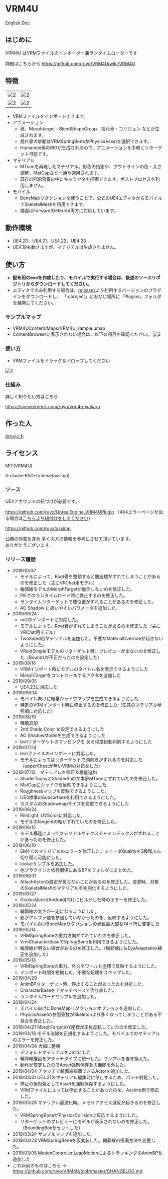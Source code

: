 # VRM4U

[English Doc](https://github.com/ruyo/VRM4U/blob/master/README_en.md)

## はじめに
VRM4U はVRMファイルのインポーター兼ランタイムローダーです

詳細はこちらから
https://github.com/ruyo/VRM4U/wiki/VRM4U

## 特徴
|||
|----|----|
|![2](https://github.com/ruyo/VRM4U/wiki/images/shot/03.png)|![2](https://github.com/ruyo/VRM4U/wiki/images/shot/04.png)|
|![2](https://github.com/ruyo/VRM4U/wiki/images/shot/01.png)|![2](https://github.com/ruyo/VRM4U/wiki/images/shot/02.png)|

 - VRMファイルをインポートできます。
 - アニメーション
     - 骨、Morphtarget・BlendShapeGroup、揺れ骨・コリジョン などが生成されます。
     - 揺れ骨の挙動はVRMSpringBoneかPhysicsAssetを選択できます。
     - Humanoid用のRIGが生成されるので、アニメーションを手軽にリターゲット可能です。
 - マテリアル
     - MToonを再現したマテリアル。影色の指定や、アウトラインの色・太さ調整、MatCapなど一通り適用されます。
     - 既存のPBR背景の中にキャラクタを描画できます。ポストプロセスを利用しません。
 - モバイル
     - BoneMapリダクションを使うことで、公式のUE4エディタからモバイルでSkeletalMeshを利用できます。
     - 描画はForward/Deferred両方に対応しています。

## 動作環境
 - UE4.20、UE4.21、UE4.22、UE4.23
 - UE4.19も動きますが、マテリアルは生成されません。

## 使い方
- **配布用のexeを作成したり、モバイルで実行する場合は、後述のソースリポジトリからダウンロードしてください。**
- エディタでのみ利用する場合は、[releases](https://github.com/ruyo/VRM4U/releases/latest)より利用するバージョンのプラグインをダウンロードし、
   「.uproject」とおなじ場所に「Plugins」フォルダを展開してください。

### サンプルマップ
- VRM4UContent/Maps/VRM4U_sample.umap
- ContentBrowserに表示されない場合は、以下の項目を確認ください。
![3](https://raw.githubusercontent.com/wiki/ruyo/VRM4U/images/samplemap.png)

### 使い方
- VRMファイルをドラッグ＆ドロップしてください

![2](https://github.com/ruyo/VRM4U/wiki/images/overview.gif)

### 仕組み
詳しく知りたい方はこちら


https://speakerdeck.com/ruyo/vrm4u-wakaru

## 作った人
[@ruyo_h](https://twitter.com/ruyo_h)

## ライセンス
MIT(VRM4U)

3-clause BSD-License(assimp)

### ソース
UE4アカウントの紐づけが必要です。

https://github.com/ruyo/UnrealEngine_VRM4UPlugin （404エラーページが出る場合は[こちらより紐付けをしてください](https://www.unrealengine.com/ja/blog/updated-authentication-process-for-connecting-epic-github-accounts)）

https://github.com/ruyo/assimp


公開の体裁を含め 多くの方の情報を参考にさせて頂いています。  
ありがとうございます。

### リリース履歴
- 2019/10/02
    - モデルによって、Root骨を整頓すると腰座標がずれてしまうことがあるのを修正した（主にVRChat用モデル）
    - 輪郭線モデルのMorphTargetが動作しないのを修正した。
    - PIEでのランタイムロード時に停止するのを修正した。
    - ランタイムリターゲットで腰位置がずれることがあるのを修正した。
    - AO Shadow に扱いやすいパラメータを追加した。
- 2019/09/24
    - uv2のインポートに対応した。
    - モデルによって、Root骨がずれてしまうことがあるのを修正した（主にVRChat用モデル）
    - TwoSided用マテリアルを追加した。不要なMaterialOverrideが起きないようにした。
    - VRoidSimpleモデルのリターゲット時、プレビューが出ないのを修正した（Boundsが不正だったのを設定した）
- 2019/09/16
    - VRMインポート時にモデルのタイトル名を表示できるようにした
    - MorphTargetをコントロールするアクタを追加した
- 2019/09/05
    - UE4.23に対応した
- 2019/09/04
    - モバイル向けに軽量シャドウマップを生成できるようにした
    - 特定のVRMインポート時に停止するのを修正した（任意のマテリアル参照順に対応した）
- 2019/08/19
    - 機能追加
    -  2nd Shade Color を設定できるようにした
    -  AO ShadowModelを生成できるようにした
    -  bvhリターゲットのマッピングを ある程度自動判別するようにした
- 2019/07/24
    - bvhファイルのインポートに対応した。
    - モデルによってはリターゲットで顔向きがずれるのを対応した（upperChestが無いVRMの対応をした）
- 2019/07/13　マテリアルを修正＆機能追加
    - ShaderToonyとShaderShiftが本家MToonとずれていたのを修正した。
    - MatCapにシャドウを反映できるようにした
    - Roughnessマップを反映できるようにした。
    - UE4標準のSubsurfaceを利用できるようにした。
    - カスタムのShadowmapサイズを変更できるようにした
- 2019/06/24
    - RimLight, UVScrollに対応した。
    - モデルのtangentの軸がずれていたのを修正した。
- 2019/06/15
    - モデル構造によってマテリアルやテクスチャインデックスがずれることがあったのを修正した。
- 2019/06/10
    - SM4でのマテリアルのエラーを修正した。シェーダQualityを3段階ぶん切り替え可能にした。
    - lookatサンプルを追加した。
    - 他プラグインと依存関係にあるBPをフォルダにまとめた。
- 2019/06/01
    - AttachActorの設定が戻らないことがあるのを修正した。変更時、対象のSkeletalMeshのマテリアルを初期化するようにした。
- 2019/05/27
    - OculusQuest(Android)向けにビルドした時のエラーを修正した。
- 2019/05/24
    - 輪郭線の太さが一定になるようにした。
    - 影がアルファ値を参照していなかったのを、反映するようにした。
    - モバイル向けBoneMapリダクションの骨数最大値を74->75に変更した
- 2019/05/14
    - VRMSpringBoneの重力方向がずれていたのを修正した。
    - VrmCharacterBaseでSpringBoneを利用できるようにした。
    - 輪郭線が明るい場合があるのを修正した。（輪郭線にもEyeAdaptation補正を追加した）
- 2019/05/13
    - VRMSpringBoneの重力、外力をワールド座標で反映するようにした。
    - インポート時間を短縮した。不要な処理をスキップした。
- 2019/04/29
    - AnimBPリターゲット時、停止することがあったのを対処した。
    - CharacterBaseをアタッチベースで作り直した。
    - ランタイムロードサンプルを追加した。
- 2019/04/24
    - モバイル向けにBoneMapリダクションオプションを追加した。
    - PhysicsAssetの参照骨数がSkeletonより多くなってしまうことがある不具合を修正した。
- 2019/04/21 MorphTargetのY座標が正負反転していたのを修正した。
- 2019/04/18 モデル法線を正規化するようにした。モバイルでのマテリアルのエラーを修正した。
- 2019/04/08 大幅に整頓
    - デフォルトマテリアルをUnlitにした
    - 輪郭線描画をアタッチタイプに統一した。サンプルを置き換えた。
    - 動作が安定したのでAsset強制保存をの機能を外した。
- 2019/04/04 アタッチで輪郭線描画できるActorを追加した。
- 2019/03/31 UE4.21のマテリアル編集時に停止するため、パッチ対処した。
    - 停止の仮対処としてAssetを強制保存するようにした。
    - VRMファイルによっては停止することがあったのを、AssImp側で修正した。
- 2019/03/28 マテリアル最適化時、メモリアクセス違反が起きるのを修正した。
    - VRMSpringBoneがPhysicsCollisionに反応するようにした。
    - リターゲットのプレビューにモデルが表示されないのを修正した。（BoundingBoxをセットした）
- 2019/03/24 サンプルマップを追加した。
- 2019/03/23 VRMSpringBoneを仮実装した。輪郭線の描画方法を変更した。
- 2019/03/05 MotionController,LeapMotionによるトラッキングのAnimBPを追加した
- これ以前のものはこちら → https://github.com/ruyo/VRM4U/blob/master/CHANGELOG.md

